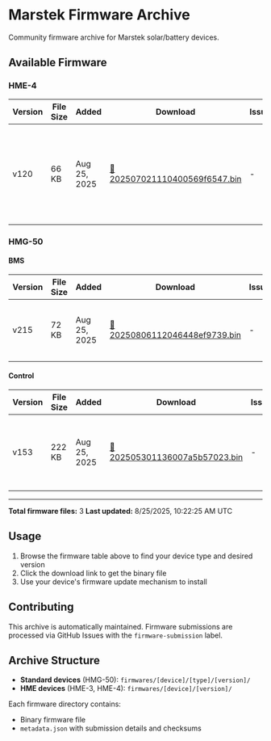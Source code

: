 # Marstek Firmware Archive

Community firmware archive for Marstek solar/battery devices.

## Available Firmware

### HME-4

| Version | File Size | Added | Download | Issue | Description |
|---------|-----------|-------|----------|-------|-------------|
| v120 | 66 KB | Aug 25, 2025 | [📁 202507021110400569f6547.bin](firmwares/HME-4/120/202507021110400569f6547.bin) | - | 1、优化了UDP接收和重启优化 2、加入蓝牙升级移远模组命令 3、连接从机改到15台 [🌐](https://translate.google.com/?sl=zh&tl=en&text=1%E3%80%81%E4%BC%98%E5%8C%96%E4%BA%86UDP%E6%8E%A5%E6%94%B6%E5%92%8C%E9%87%8D%E5%90%AF%E4%BC%98%E5%8C%96%0A2%E3%80%81%E5%8A%A0%E5%85%A5%E8%93%9D%E7%89%99%E5%8D%87%E7%BA%A7%E7%A7%BB%E8%BF%9C%E6%A8%A1%E7%BB%84%E5%91%BD%E4%BB%A4%0A3%E3%80%81%E8%BF%9E%E6%8E%A5%E4%BB%8E%E6%9C%BA%E6%94%B9%E5%88%B015%E5%8F%B0 "Translate to English") |

### HMG-50

#### BMS

| Version | File Size | Added | Download | Issue | Description |
|---------|-----------|-------|----------|-------|-------------|
| v215 | 72 KB | Aug 25, 2025 | [📁 20250806112046448ef9739.bin](firmwares/HMG-50/BMS/215/20250806112046448ef9739.bin) | - | 满电回差由97调整到99，优化升级稳定性。 [🌐](https://translate.google.com/?sl=zh&tl=en&text=%E6%BB%A1%E7%94%B5%E5%9B%9E%E5%B7%AE%E7%94%B197%E8%B0%83%E6%95%B4%E5%88%B099%EF%BC%8C%E4%BC%98%E5%8C%96%E5%8D%87%E7%BA%A7%E7%A8%B3%E5%AE%9A%E6%80%A7%E3%80%82 "Translate to English") |

#### Control

| Version | File Size | Added | Download | Issue | Description |
|---------|-----------|-------|----------|-------|-------------|
| v153 | 222 KB | Aug 25, 2025 | [📁 202505301136007a5b57023.bin](firmwares/HMG-50/Control/153/202505301136007a5b57023.bin) | - | 1、支持对无密码WIFI进行配网功能；2、优化一些已知问题 [🌐](https://translate.google.com/?sl=zh&tl=en&text=1%E3%80%81%E6%94%AF%E6%8C%81%E5%AF%B9%E6%97%A0%E5%AF%86%E7%A0%81WIFI%E8%BF%9B%E8%A1%8C%E9%85%8D%E7%BD%91%E5%8A%9F%E8%83%BD%EF%BC%9B2%E3%80%81%E4%BC%98%E5%8C%96%E4%B8%80%E4%BA%9B%E5%B7%B2%E7%9F%A5%E9%97%AE%E9%A2%98 "Translate to English") |

---

**Total firmware files:** 3
**Last updated:** 8/25/2025, 10:22:25 AM UTC

## Usage

1. Browse the firmware table above to find your device type and desired version
2. Click the download link to get the binary file
3. Use your device's firmware update mechanism to install

## Contributing

This archive is automatically maintained. Firmware submissions are processed via GitHub Issues with the `firmware-submission` label.

## Archive Structure

- **Standard devices** (HMG-50): `firmwares/[device]/[type]/[version]/`
- **HME devices** (HME-3, HME-4): `firmwares/[device]/[version]/`

Each firmware directory contains:
- Binary firmware file
- `metadata.json` with submission details and checksums
